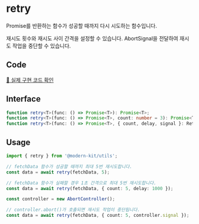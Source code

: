 # retry

Promise를 반환하는 함수가 성공할 때까지 다시 시도하는 함수입니다.

재시도 횟수와 재시도 사이 간격을 설정할 수 있습니다. AbortSignal을 전달하여 재시도 작업을 중단할 수 있습니다.

## Code
[🔗 실제 구현 코드 확인](https://github.com/modern-agile-team/modern-kit/blob/main/packages/utils/src/common/retry/index.ts)


## Interface
```ts title="typescript"
function retry<T>(func: () => Promise<T>): Promise<T>;
function retry<T>(func: () => Promise<T>, count: number = 3): Promise<T>;
function retry<T>(func: () => Promise<T>, { count, delay, signal }: RetryOptions): Promise<T>;
```

## Usage
```ts title="typescript"
import { retry } from '@modern-kit/utils';

// fetchData 함수가 성공할 때까지 최대 5번 재시도합니다.
const data = await retry(fetchData, 5);

// fetchData 함수가 실패할 경우 1초 간격으로 최대 5번 재시도합니다.
const data = await retry(fetchData, { count: 5, delay: 1000 });

const controller = new AbortController();

// controller.abort()가 호출되면 재시도 작업이 중단됩니다.
const data = await retry(fetchData, { count: 5, controller.signal });
```